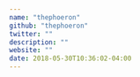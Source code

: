 ```yaml
---
name: "thephoeron"
github: "thephoeron"
twitter: ""
description: ""
website: ""
date: 2018-05-30T10:36:02-04:00
---
```

